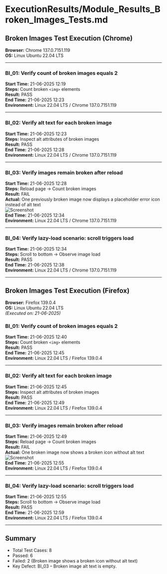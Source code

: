 # ExecutionResults/Module_Results_Broken_Images_Tests.md

## Broken Images Test Execution (Chrome)

**Browser:** Chrome 137.0.7151.119  
**OS:** Linux Ubuntu 22.04 LTS

---

### BI_01: Verify count of broken images equals 2
**Start Time:** 21-06-2025 12:19  
**Steps:** Count broken `<img>` elements  
**Result:** PASS  
**End Time:** 21-06-2025 12:23  
**Environment:** Linux 22.04 LTS / Chrome 137.0.7151.119

---

### BI_02: Verify alt text for each broken image
**Start Time:** 21-06-2025 12:23  
**Steps:** Inspect alt attributes of broken images  
**Result:** PASS  
**End Time:** 21-06-2025 12:28  
**Environment:** Linux 22.04 LTS / Chrome 137.0.7151.119

---

### BI_03: Verify images remain broken after reload
**Start Time:** 21-06-2025 12:28  
**Steps:** Reload page → Count broken images  
**Result:** FAIL  
**Actual:** One previously broken image now displays a placeholder error icon instead of alt text  
![Screenshot](/TheInternetTesting/ExecutionResults/Screenshots/BI_03_fail.png)  
**End Time:** 21-06-2025 12:34  
**Environment:** Linux 22.04 LTS / Chrome 137.0.7151.119

---

### BI_04: Verify lazy-load scenario: scroll triggers load
**Start Time:** 21-06-2025 12:34  
**Steps:** Scroll to bottom → Observe image load  
**Result:** PASS  
**End Time:** 21-06-2025 12:38  
**Environment:** Linux 22.04 LTS / Chrome 137.0.7151.119

---

## Broken Images Test Execution (Firefox)

**Browser:** Firefox 139.0.4  
**OS:** Linux Ubuntu 22.04 LTS  
_(Executed on: 21-06-2025)_

### BI_01: Verify count of broken images equals 2
**Start Time:** 21-06-2025 12:40  
**Steps:** Count broken `<img>` elements  
**Result:** PASS  
**End Time:** 21-06-2025 12:45  
**Environment:** Linux 22.04 LTS / Firefox 139.0.4

---

### BI_02: Verify alt text for each broken image
**Start Time:** 21-06-2025 12:45  
**Steps:** Inspect alt attributes of broken images  
**Result:** PASS  
**End Time:** 21-06-2025 12:49  
**Environment:** Linux 22.04 LTS / Firefox 139.0.4

---

### BI_03: Verify images remain broken after reload
**Start Time:** 21-06-2025 12:49  
**Steps:** Reload page → Count broken images  
**Result:** FAIL  
**Actual:** One broken image now shows a broken icon without alt text  
![Screenshot](/TheInternetTesting/ExecutionResults/Screenshots/BI_03_fail_firefox.png)  
**End Time:** 21-06-2025 12:55  
**Environment:** Linux 22.04 LTS / Firefox 139.0.4

---

### BI_04: Verify lazy-load scenario: scroll triggers load
**Start Time:** 21-06-2025 12:55  
**Steps:** Scroll to bottom → Observe image load  
**Result:** PASS  
**End Time:** 21-06-2025 12:59  
**Environment:** Linux 22.04 LTS / Firefox 139.0.4

---

## Summary

- Total Test Cases: 8
- Passed: 6
- Failed: 2 (Broken image shows a broken icon without alt text)
- Key Defect: BI_03 – Broken image alt text is empty.